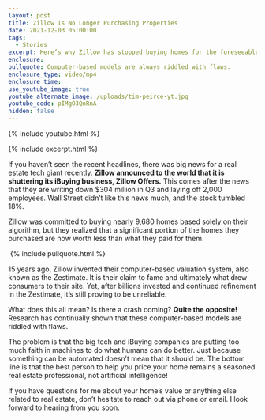```yaml
---
layout: post
title: Zillow Is No Longer Purchasing Properties
date: 2021-12-03 05:00:00
tags:
  - Stories
excerpt: Here’s why Zillow has stopped buying homes for the foreseeable future.
enclosure:
pullquote: Computer-based models are always riddled with flaws.
enclosure_type: video/mp4
enclosure_time:
use_youtube_image: true
youtube_alternate_image: /uploads/tim-peirce-yt.jpg
youtube_code: pIMgO3QnRnA
hidden: false
---
```

{% include youtube.html %}

{% include excerpt.html %}

If you haven’t seen the recent headlines, there was big news for a real estate tech giant recently. **Zillow announced to the world that it is shuttering its iBuying business, Zillow Offers.** This comes after the news that they are writing down $304 million in Q3 and laying off 2,000 employees. Wall Street didn’t like this news much, and the stock tumbled 18%.

Zillow was committed to buying nearly 9,680 homes based solely on their algorithm, but they realized that a significant portion of the homes they purchased are now worth less than what they paid for them.

&nbsp;{% include pullquote.html %}

15 years ago, Zillow invented their computer-based valuation system, also known as the Zestimate. It is their claim to fame and ultimately what drew consumers to their site. Yet, after billions invested and continued refinement in the Zestimate, it’s still proving to be unreliable.

What does this all mean? Is there a crash coming? **Quite the opposite\!** Research has continually shown that these computer-based models are riddled with flaws.

The problem is that the big tech and iBuying companies are putting too much faith in machines to do what humans can do better. Just because something can be automated doesn’t mean that it should be. The bottom line is that the best person to help you price your home remains a seasoned real estate professional, not artificial intelligence\!

If you have questions for me about your home’s value or anything else related to real estate, don’t hesitate to reach out via phone or email. I look forward to hearing from you soon.

